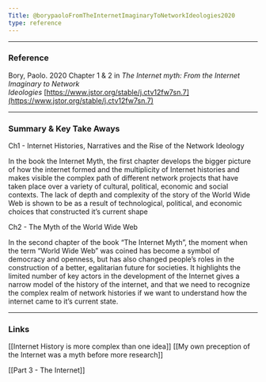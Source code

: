 ```yaml
---
Title: @borypaoloFromTheInternetImaginaryToNetworkIdeologies2020
type: reference
---
```


---
### Reference

Bory, Paolo. 2020 Chapter 1 & 2 in _The Internet myth: From the Internet Imaginary to Network Ideologies_ [https://www.jstor.org/stable/j.ctv12fw7sn.7](https://www.jstor.org/stable/j.ctv12fw7sn.7)

---
### Summary & Key Take Aways

Ch1 - Internet Histories, Narratives and the Rise of the Network Ideology

In the book the Internet Myth, the first chapter develops the bigger picture of how the internet formed and the multiplicity of Internet histories and makes visible the complex path of different network projects that have taken place over a variety of cultural, political, economic and social contexts. The lack of depth and complexity of the story of the World Wide Web is shown to be as a result of technological, political, and economic choices that constructed it’s current shape

Ch2 - The Myth of the World Wide Web

In the second chapter of the book “The Internet Myth”, the moment when the term “World Wide Web” was coined has become a symbol of democracy and openness, but has also changed people’s roles in the construction of a better, egalitarian future for societies. It highlights the limited number of key actors in the development of the Internet gives a narrow model of the history of the internet, and that we need to recognize the complex realm of network histories if we want to understand how the internet came to it’s current state.

---
### Links

[[Internet History is more complex than one idea]] 
[[My own preception of the Internet was a myth before more research]] 

[[Part 3 - The Internet]]